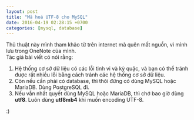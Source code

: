 ```yaml
---
layout: post
title: "Mã hoá UTF-8 cho MySQL"
date: 2016-04-19 02:28:15 +0700
categories: [mysql, database]
---
```


Thủ thuật này mình tham khảo từ trên internet mà quên mất nguồn, vì mình lưu trong OneNote của mình.<br/>
Tác giả bài viết có nói rằng:<br/>

1. Hệ thống cơ sở dữ liệu có các lỗi tinh vi và kỳ quặc, và bạn có thể tránh được rất nhiều lỗi bằng cách tránh các hệ thống cơ sở dữ liệu.<br/>
2. Còn nếu cần phải có database, thì thôi đừng có dùng MySQL hoặc MariaDB. Dùng PostgreSQL đi.<br/>
3. Nếu vẫn nhất quyết dùng MySQL hoặc MariaDB, thì chớ bao giờ dùng **utf8**. Luôn dùng **utf8mb4** khi muốn encoding UTF-8.<br/>

:)
